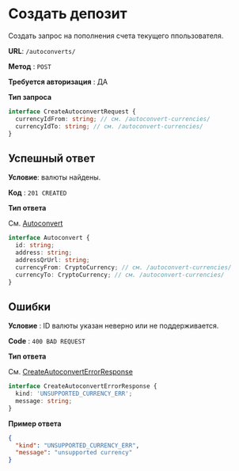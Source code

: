 # Создать депозит

Создать запрос на пополнения счета текущего ппользователя.

**URL**: `/autoconverts/`

**Метод** : `POST`

**Требуется авторизация** : ДА

**Тип запроса**

```typescript
interface CreateAutoconvertRequest {
  currencyIdFrom: string; // см. /autoconvert-currencies/
  currencyIdTo: string; // см. /autoconvert-currencies/
}
```

## Успешный ответ

**Условие**: валюты найдены.

**Код** : `201 CREATED`

**Тип ответа**

См. [Autoconvert](/api-docs/types.md#Autoconvert)

```typescript
interface Autoconvert {
  id: string;
  address: string;
  addressQrUrl: string;
  currencyFrom: CryptoCurrency; // см. /autoconvert-currencies/
  currencyTo: CryptoCurrency; // см. /autoconvert-currencies/
}
```

## Ошибки

**Условие** : ID валюты указан неверно или не поддерживается.

**Code** : `400 BAD REQUEST`

**Тип ответа**

См. [CreateAutoconvertErrorResponse](/api-docs/types.md#CreateAutoconvertErrorResponse)

```typescript
interface CreateAutoconvertErrorResponse {
  kind: 'UNSUPPORTED_CURRENCY_ERR';
  message: string;
}
```

**Пример ответа**

```json
{
  "kind": "UNSUPPORTED_CURRENCY_ERR",
  "message": "unsupported currency"
}
```
